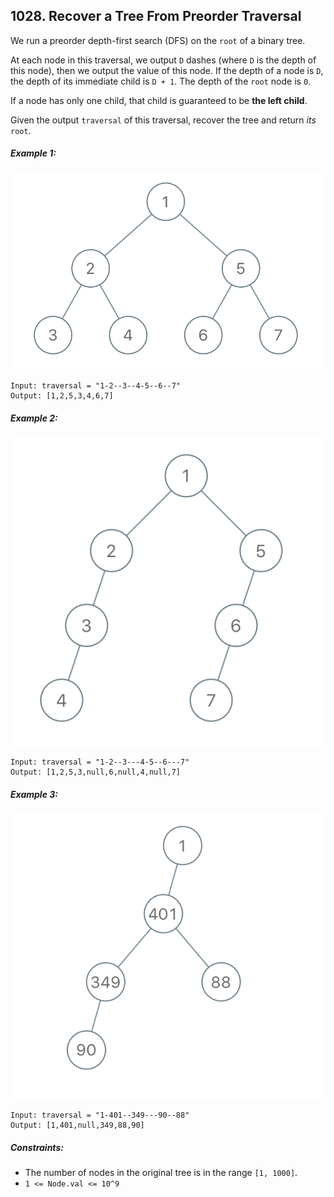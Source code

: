 ## 1028. Recover a Tree From Preorder Traversal

We run a preorder depth-first search (DFS) on the ```root``` of a binary tree.

At each node in this traversal, we output ```D``` dashes (where ```D``` is the depth of this node), then we output the value of this node. If the depth of a node is ```D```, the depth of its immediate child is ```D + 1```. The depth of the ```root``` node is ```0```.

If a node has only one child, that child is guaranteed to be **the left child**.

Given the output ```traversal``` of this traversal, recover the tree and return *its* ```root```.

##### Example 1:

![Example 1](images/example1.png)

```
Input: traversal = "1-2--3--4-5--6--7"
Output: [1,2,5,3,4,6,7]
```
##### Example 2:

![Example 2](images/example2.png)

```
Input: traversal = "1-2--3---4-5--6---7"
Output: [1,2,5,3,null,6,null,4,null,7]
```
##### Example 3:

![Example 3](images/example3.png)

```
Input: traversal = "1-401--349---90--88"
Output: [1,401,null,349,88,90]
```
##### Constraints:

* The number of nodes in the original tree is in the range ```[1, 1000]```.
* ```1 <= Node.val <= 10^9```